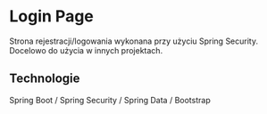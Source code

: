 # Login Page

Strona rejestracji/logowania wykonana przy użyciu Spring Security. Docelowo do użycia w innych projektach.

## Technologie

Spring Boot / Spring Security / Spring Data / Bootstrap